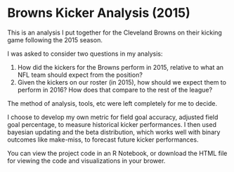 # Browns Kicker Analysis (2015)

This is an analysis I put together for the Cleveland Browns on their kicking game following the 2015 season.

I was asked to consider two questions in my analysis:
1) How did the kickers for the Browns perform in 2015, relative to what an NFL team should expect from the position?
2) Given the kickers on our roster (in 2015), how should we expect them to perform in 2016? How does that compare to the rest of the league?

The method of analysis, tools, etc were left completely for me to decide. 

I choose to develop my own metric for field goal accuracy, adjusted field goal percentage, to measure historical kicker performances. I then used bayesian updating and the beta distribution, which works well with binary outcomes like make-miss, to forecast future kicker performances.

You can view the project code in an R Notebook, or download the HTML file for viewing the code and visualizations in your brower.
